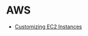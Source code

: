 # AWS
- [Customizing EC2 Instances](https://ptribble.blogspot.com/2020/07/customizing-ec2-instance-storage-and.html)